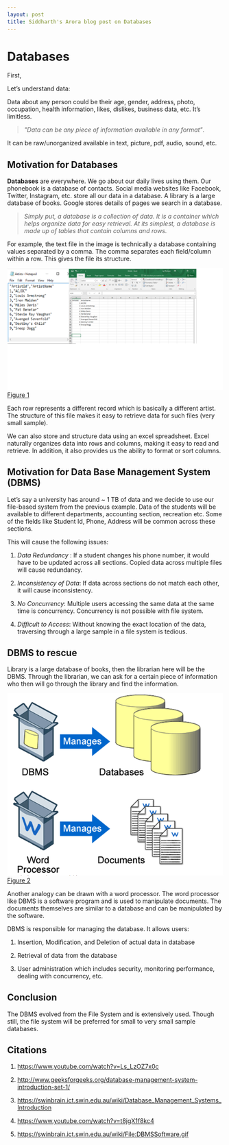```yaml
---
layout: post
title: Siddharth's Arora blog post on Databases
---
```


# **Databases**

First,


Let’s understand data:


Data about any person could be their age, gender, address, photo, occupation, health information, likes, dislikes, business data, etc. It’s limitless.

> *"Data can be any piece of information available in any format"*.


It can be raw/unorganized available in text, picture, pdf, audio, sound, etc.


## **Motivation for Databases** ##

**Databases** are everywhere. We go about our daily lives using them. Our phonebook is a database of contacts. Social media websites like Facebook, Twitter, Instagram, etc. store all our data in a database. A library is a large database of books. Google stores details of pages we search in a database.

> *Simply put, a database is a collection of data. It is a container which helps organize data for easy retrieval. At its simplest, a database is made up of tables that contain columns and rows.*


For example, the text file in the image is technically a database containing values separated by a comma. The comma separates each field/column within a row. This gives the file its structure.

![](../_screenshots/CSVandExcel.png)
[Figure 1]()


Each row represents a different record which is basically a different artist. The structure of this file makes it easy to retrieve data for such files (very small sample).


We can also store and structure data using an excel spreadsheet. Excel naturally organizes data into rows and columns, making it easy to read and retrieve. In addition, it also provides us the ability to format or sort columns.

 ## **Motivation for Data Base Management System (DBMS)** ##

Let’s say a university has around ~ 1 TB of data and we decide to use our file-based system from the previous example. Data of the students will be available to different departments, accounting section, recreation etc. Some of the fields like Student Id, Phone, Address will be common across these sections.

 This will cause the following issues:

  1.	*Data Redundancy* : If a student changes his phone number, it would have to be updated across all sections. Copied data across multiple files will cause redundancy.


  2.	*Inconsistency of Data*: If data across sections do not match each other, it will cause inconsistency.

  3. *No Concurrency*:  Multiple users accessing the same data at the same time is concurrency. Concurrency is not possible with file system.

  4. *Difficult to Access*: Without knowing the exact location of the data, traversing through a large sample in a file system is tedious.

## **DBMS to rescue** ##

Library is a large database of books, then the librarian here will be the DBMS. Through the librarian, we can ask for a certain piece of information who then will go through the library and find the information.

![](../_screenshots/DBMS.PNG)
[Figure 2](https://swinbrain.ict.swin.edu.au/wiki/File:DBMSSoftware.gif)

Another analogy can be drawn with a word processor. The word processor like DBMS is a software program and is used to manipulate documents. The documents themselves are similar to a database and can be manipulated by the software.


DBMS is responsible for managing the database. It allows users:
1.	Insertion, Modification, and Deletion of actual data in database


2.	Retrieval of data from the database


3.	User administration which includes security, monitoring performance, dealing with concurrency, etc.

## **Conclusion** ##


The DBMS evolved from the File System and is extensively used. Though still, the file system will be preferred for small to very small sample databases.


## **Citations** ##

1. https://www.youtube.com/watch?v=Ls_LzOZ7x0c

2. http://www.geeksforgeeks.org/database-management-system-introduction-set-1/

3. https://swinbrain.ict.swin.edu.au/wiki/Database_Management_Systems_Introduction

4. https://www.youtube.com/watch?v=t8jgX1f8kc4

5. https://swinbrain.ict.swin.edu.au/wiki/File:DBMSSoftware.gif
